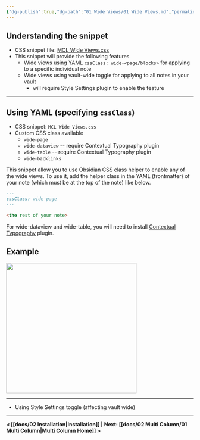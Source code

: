 ```yaml
---
{"dg-publish":true,"dg-path":"01 Wide Views/01 Wide Views.md","permalink":"/01-wide-views/01-wide-views/","title":"Wide Views","noteIcon":"","updated":"2023-11-19T09:41:19.222+08:00"}
---
```



## Understanding the snippet
- CSS snippet file: [MCL Wide Views.css](https://github.com/efemkay/obsidian-modular-css-layout/blob/main/MCL%20Wide%20Views.css)
- This snippet will provide the following features
	- Wide views using YAML `cssClass: wide-<page/blocks>` for applying to a specific individual note
	- Wide views using vault-wide toggle for applying to all notes in your vault
		- will require Style Settings plugin to enable the feature

---

## Using YAML (specifying `cssClass`)

- CSS snippet: `MCL Wide Views.css`
- Custom CSS class available
	- `wide-page`
	- `wide-dataview` -- require Contextual Typography plugin
	- `wide-table` -- require Contextual Typography plugin
	- `wide-backlinks`

This snippet allow you to use Obsidian CSS class helper to enable any of the wide views. To use it, add the helper class in the YAML (frontmatter) of your note (which must be at the top of the note) like below.

```markdown
---
cssClass: wide-page
---

<the rest of your note>
```

For wide-dataview and wide-table, you will need to install [Contextual Typography](https://github.com/mgmeyers/obsidian-contextual-typography) plugin.

## Example

<img src="https://user-images.githubusercontent.com/42369515/163697717-911d36b3-f505-49c2-803b-775f1d7fae9a.png" height="350px">

---

- Using Style Settings toggle (affecting vault wide)

---

**< [[docs/02 Installation\|Installation]] | Next: [[docs/02 Multi Column/01 Multi Column\|Multi Column Home]] >** 
